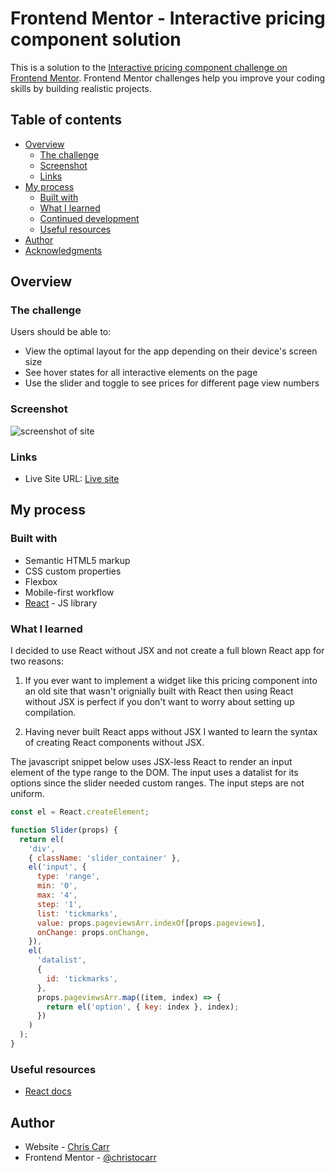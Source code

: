 # Frontend Mentor - Interactive pricing component solution

This is a solution to the [Interactive pricing component challenge on Frontend Mentor](https://www.frontendmentor.io/challenges/interactive-pricing-component-t0m8PIyY8). Frontend Mentor challenges help you improve your coding skills by building realistic projects.

## Table of contents

- [Overview](#overview)
  - [The challenge](#the-challenge)
  - [Screenshot](#screenshot)
  - [Links](#links)
- [My process](#my-process)
  - [Built with](#built-with)
  - [What I learned](#what-i-learned)
  - [Continued development](#continued-development)
  - [Useful resources](#useful-resources)
- [Author](#author)
- [Acknowledgments](#acknowledgments)

## Overview

### The challenge

Users should be able to:

- View the optimal layout for the app depending on their device's screen size
- See hover states for all interactive elements on the page
- Use the slider and toggle to see prices for different page view numbers

### Screenshot

![screenshot of site](https://imgur.com/gallery/HIrl8J3)

### Links

- Live Site URL: [Live site](https://cc-pricing-component.netlify.app/)

## My process

### Built with

- Semantic HTML5 markup
- CSS custom properties
- Flexbox
- Mobile-first workflow
- [React](https://reactjs.org/) - JS library

### What I learned

I decided to use React without JSX and not create a full blown React app for two reasons:

1. If you ever want to implement a widget like this pricing component into an old site that wasn't orignially built with React then using React without JSX is perfect if you don't want to worry about setting up compilation.

2. Having never built React apps without JSX I wanted to learn the syntax of creating React components without JSX.

The javascript snippet below uses JSX-less React to render an input element of the type range to the DOM. The input uses a datalist for its options since the slider needed custom ranges. The input steps are not uniform.

```js
const el = React.createElement;

function Slider(props) {
  return el(
    'div',
    { className: 'slider_container' },
    el('input', {
      type: 'range',
      min: '0',
      max: '4',
      step: '1',
      list: 'tickmarks',
      value: props.pageviewsArr.indexOf[props.pageviews],
      onChange: props.onChange,
    }),
    el(
      'datalist',
      {
        id: 'tickmarks',
      },
      props.pageviewsArr.map((item, index) => {
        return el('option', { key: index }, index);
      })
    )
  );
}
```

### Useful resources

- [React docs](https://reactjs.org/docs/react-without-jsx.html)

## Author

- Website - [Chris Carr](https://www.iamchriscarr.com)
- Frontend Mentor - [@christocarr](https://www.frontendmentor.io/profile/christocarr)
